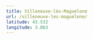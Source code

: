```yaml
---
title: Villeneuve-lès-Maguelone
url: /villeneuve-les-maguelone/
latitude: 43.532
longitude: 3.863
---
```

